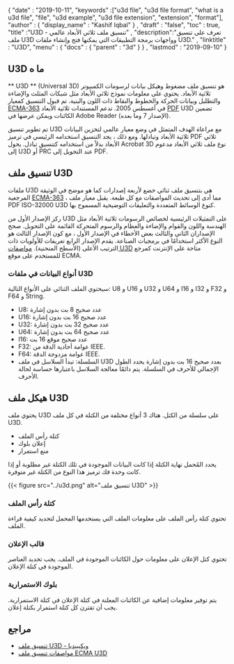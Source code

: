 {
  "date" : "2019-10-11",
  "keywords" :["u3d file", "u3d file format", "what is a u3d file", "file", "u3d example", "u3d file extension", "extension", "format"],
  "author" : {
    "display_name" : "Kashif Iqbal"
} ,
  "draft" : "false",
  "toc" : true,
  "title" :"U3D - تنسيق ملف ثلاثي الأبعاد عالمي" ,
  "description":"تعرف على تنسيق ملف U3D وواجهات برمجة التطبيقات التي يمكنها فتح وإنشاء ملفات U3D." ,
  "linktitle" : "U3D",
  "menu" : {
    "docs" : {
      "parent" : "3d"
}
} ,
  "lastmod" : "2019-09-10"
}

## U3D ما ه

** U3D ** (Universal 3D) هو تنسيق ملف مضغوط وهيكل بيانات لرسومات الكمبيوتر ثلاثية الأبعاد. يحتوي على معلومات نموذج ثلاثي الأبعاد مثل شبكات المثلث والإضاءة والتظليل وبيانات الحركة والخطوط والنقاط ذات اللون والبنية. تم قبول التنسيق كمعيار [ECMA-363](http://www.ecma-international.org/publications/standards/Ecma-363.htm) في أغسطس 2005. تدعم المستندات ثلاثية الأبعاد [PDF](/ar/pdf/) U3D تضمين الكائنات ويمكن عرضها في Adobe Reader (الإصدار 7 وما بعده).

تم تطوير تنسيق U3D مع مراعاة الهدف المتمثل في وضع معيار عالمي لتخزين البيانات ثلاثية الأبعاد وتبادلها. ومع ذلك ، يجد التنسيق استخدامه الرئيسي في ترميز PDF ثلاثي الأبعاد بدلاً من استخدامه كتنسيق تبادل. يحول Acrobat 3D نوع ملف ثلاثي الأبعاد مدعوم إلى U3D أو PRC عند التحويل إلى PDF.

## تنسيق ملف U3D

ملفات U3D هي بتنسيق ملف ثنائي خضع لأربعة إصدارات كما هو موضح في الوثيقة المرجعية [ECMA-363](http://www.ecma-international.org/publications/standards/Ecma-363.htm) ، مما أدى إلى تحديث المواصفات مع كل طبعة. يقبل معيار ملف PDF ISO-32000 U3D كنوع الوسائط المتعددة والتعليقات التوضيحية المسموح بها.

ركز الإصدار الأول من U3D على التمثيلات الرئيسية لخصائص الرسومات ثلاثية الأبعاد مثل الهندسة واللون والقوام والإضاءة والعظام والرسوم المتحركة القائمة على التحويل. صحح الإصداران الثاني والثالث بعض الأخطاء في الإصدار الأول ، مع كون الإصدار الثالث هو النوع الأكثر استخدامًا في برمجيات الصناعة. يقدم الإصدار الرابع تعريفات للأولويات ذات الترتيب الأعلى (الأسطح المنحنية). [مواصفات U3D](http://www.ecma-international.org/publications/standards/Ecma-363.htm) متاحة على الإنترنت كمرجع للمستخدم على موقع ECMA.

### أنواع البيانات في ملفات U3D

سيحتوي الملف الثنائي على الأنواع التالية: U8 و U16 و U32 و U64 و I16 و I32 و F32 و F64 و String.

* U8: عدد صحيح 8 بت بدون إشارة
* U16: عدد صحيح 16 بت بدون إشارة
* U32: عدد صحيح 32 بت بدون إشارة
* U64: عدد صحيح 64 بت بدون إشارة
* I16: عدد صحيح موقع 16 بت
* F32: عوامة أحادية الدقة من IEEE.
* F64: عوامة مزدوجة الدقة IEEE.
* السلسلة: تبدأ السلاسل في ملف U3D بعدد صحيح 16 بت بدون إشارة يحدد الطول الإجمالي للأحرف في السلسلة. يتم دائمًا معالجة السلاسل باعتبارها حساسة لحالة الأحرف.

## هيكل ملف U3D

يحتوي ملف U3D على سلسلة من الكتل. هناك 3 أنواع مختلفة من الكتلة في كل ملف U3D.

* كتلة رأس الملف
* إعلان بلوك
* منع استمرار

يحدد المُحمل نهاية الكتلة إذا كانت البيانات الموجودة في تلك الكتلة غير مطلوبة أو إذا كانت وحدة فك ترميز هذا النوع من الكتلة غير متوفرة.

{{< figure src="../u3d.png" alt="تنسيق ملف U3D" >}}

### كتلة رأس الملف
تحتوي كتلة رأس الملف على معلومات الملف التي يستخدمها المحمل لتحديد كيفية قراءة الملف.

### قالب الإعلان

تحتوي كتل الإعلان على معلومات حول الكائنات الموجودة في الملف. يجب تحديد العناصر الموجودة في كتلة الإعلان.

### بلوك الاستمرارية

يتم توفير معلومات إضافية عن الكائنات المعلنة في كتلة الإعلان في كتلة الاستمرارية. يجب أن تقترن كل كتلة استمرار بكتلة إعلان.


## مراجع ##

* [تنسيق ملف U3D - ويكيبيديا](https://en.wikipedia.org/wiki/Universal_3D)
* [مواصفات تنسيق ملف ECMA U3D](https://www.ecma-international.org/publications/standards/Ecma-363.htm)

